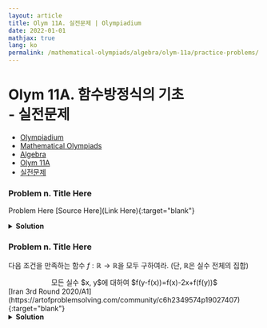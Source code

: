 ```yaml
---
layout: article
title: Olym 11A. 실전문제 | Olympiadium
date: 2022-01-01
mathjax: true
lang: ko
permalink: /mathematical-olympiads/algebra/olym-11a/practice-problems/
---
```

# Olym 11A. 함수방정식의 기초 <br> <ssup> - 실전문제</ssup>

<ul class="breadcrumb">
	<li><a href="{{ site.url }}">Olympiadium</a></li> 
	<li><a href="{{ site.url }}mathematical-olympiads/">Mathematical Olympiads</a></li> 
	<li><a href="{{ site.url }}mathematical-olympiads/algebra/">Algebra</a></li> 
	<li><a href="{{ site.url }}mathematical-olympiads/algebra/olym-11a/">Olym 11A</a></li> 
	<li><a href="{{ site.url }}mathematical-olympiads/algebra/olym-11a/practice-problems/">실전문제</a></li>
</ul>

### Problem n. Title Here
<blueboard> Problem Here </blueboard>
[Source Here](Link Here){:target="blank"}
<pinkborder><details>
<summary><b>Solution</b></summary>
Solution Here. 
</details></pinkborder>

### Problem n. Title Here
<blueboard> 다음 조건을 만족하는 함수 $f: \mathbb{R} \rightarrow \mathbb{R}$을 모두 구하여라. (단, $\mathbb{R}$은 실수 전체의 집합)
  <center><ssbr/> 모든 실수 $x, y$에 대하여 $f(y-f(x))=f(x)-2x+f(f(y))$ </center> </blueboard>
[Iran 3rd Round 2020/A1](https://artofproblemsolving.com/community/c6h2349574p19027407){:target="blank"}
<pinkborder><details>
<summary><b>Solution</b></summary>
Solution Here. 
</details></pinkborder>
